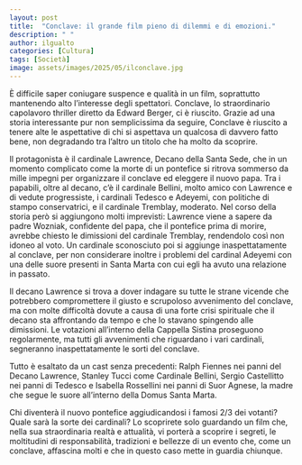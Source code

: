 ```yaml
---
layout: post
title:  "Conclave: il grande film pieno di dilemmi e di emozioni."
description: " "
author: ilgualto
categories: [Cultura]
tags: [Società]
image: assets/images/2025/05/ilconclave.jpg
---
```

È difficile saper coniugare suspence e qualità in un film, soprattutto mantenendo alto l’interesse degli spettatori. Conclave, lo straordinario capolavoro thriller diretto da Edward Berger, ci è riuscito. Grazie ad una storia interessante pur non semplicissima da seguire, Conclave è riuscito a tenere alte le aspettative di chi si aspettava un qualcosa di davvero fatto bene, non degradando tra l’altro un titolo che ha molto da scoprire.

Il protagonista è il cardinale Lawrence, Decano della Santa Sede, che in un momento complicato come la morte di un pontefice si ritrova sommerso da mille impegni per organizzare il conclave ed eleggere il nuovo papa. Tra i papabili, oltre al decano, c’è il cardinale Bellini, molto amico con Lawrence e di vedute progressiste, i cardinali Tedesco e Adeyemi, con politiche di stampo conservatrici, e il cardinale Tremblay, moderato. Nel corso della storia però si aggiungono molti imprevisti: Lawrence viene a sapere da padre Wozniak, confidente del papa, che il pontefice prima di morire, avrebbe chiesto le dimissioni del cardinale Tremblay, rendendolo così non idoneo al voto. Un cardinale sconosciuto poi si aggiunge inaspettatamente al conclave, per non considerare inoltre i problemi del cardinal Adeyemi con una delle suore presenti in Santa Marta con cui egli ha avuto una relazione in passato.

Il decano Lawrence si trova a dover indagare su tutte le strane vicende che potrebbero compromettere il giusto e scrupoloso avvenimento del conclave, ma con molte difficoltà dovute a causa di una forte crisi spirituale che il decano sta affrontando da tempo e che lo stavano spingendo alle dimissioni. Le votazioni all’interno della Cappella Sistina proseguono regolarmente, ma tutti gli avvenimenti che riguardano i vari cardinali, segneranno inaspettatamente le sorti del conclave.

Tutto è esaltato da un cast senza precedenti: Ralph Fiennes nei panni del Decano Lawrence, Stanley Tucci come Cardinale Bellini, Sergio Castellitto nei panni di Tedesco e Isabella Rossellini nei panni di Suor Agnese, la madre che segue le suore all’interno della Domus Santa Marta.

Chi diventerà il nuovo pontefice aggiudicandosi i famosi 2/3 dei votanti? Quale sarà la sorte dei cardinali? Lo scoprirete solo guardando un film che, nella sua straordinaria realtà e attualità, vi porterà a scoprire i segreti, le moltitudini di responsabilità, tradizioni e bellezze di un evento che, come un conclave, affascina molti e che in questo caso mette in guardia chiunque. 
